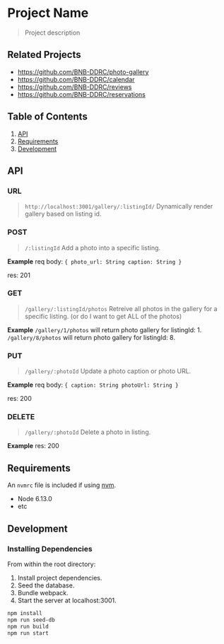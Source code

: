 # Project Name

> Project description

## Related Projects

  - https://github.com/BNB-DDRC/photo-gallery
  - https://github.com/BNB-DDRC/calendar
  - https://github.com/BNB-DDRC/reviews
  - https://github.com/BNB-DDRC/reservations

## Table of Contents

1. [API](#API)
1. [Requirements](#requirements)
1. [Development](#development)

## API
### URL
> `http://localhost:3001/gallery/:listingId/` Dynamically render gallery based on listing id.
<!-- this is the url for the photo-gallery module -->

### POST
> `/:listingId` Add a photo into a specific listing.

**Example**
req body:
  `{
   photo_url: String
   caption: String
  }`

res: 201

### GET
> `/gallery/:listingId/photos` Retreive all photos in the gallery for a specific listing. (or do I want to get ALL of the photos)
<!--get all method querying the listings table-->

**Example**
`/gallery/1/photos` will return photo gallery for listingId: 1.
`/gallery/8/photos` will return photo gallery for listingId: 8.

### PUT
> `/gallery/:photoId` Update a photo caption or photo URL.

**Example**
req body:
  `{
    caption: String
    photoUrl: String
  }`

res: 200

### DELETE
> `/gallery/:photoId` Delete a photo in listing.

**Example**
res: 200

## Requirements

An `nvmrc` file is included if using [nvm](https://github.com/creationix/nvm).

- Node 6.13.0
- etc

## Development

### Installing Dependencies

From within the root directory:

1. Install project dependencies.
2. Seed the database.
3. Bundle webpack.
4. Start the server at localhost:3001.

```sh
npm install
npm run seed-db
npm run build
npm run start
```